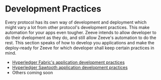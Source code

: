 # Development Practices

Every protocol has its own way of development and deployment which might vary a lot from other protocol's development practices. This make automation for your apps even tougher. Zeeve intends to allow developer to do their dvelopment as they do, and still allow Zeeve's automation to do the rest. This section speaks of how to develop you applications and make the deploy-ready for Zeeve for which developer shall keep certain practices in mind.

* [Hyperledger Fabric's application development practices](./developmentHLF.md)
* [Hyperledger Sawtooth application development practices](./developmentSawtooth.md)
* Others coming soon